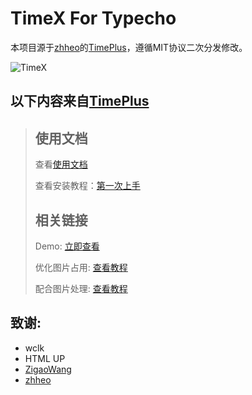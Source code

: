 # TimeX For Typecho

本项目源于[zhheo](https://github.com/zhheo)的[TimePlus](https://github.com/zhheo/TimePlus)，遵循MIT协议二次分发修改。



![TimeX](https://bu.dusays.com/2024/06/08/66645c2fe1973.png)

## 以下内容来自[TimePlus](https://github.com/zhheo/TimePlus)

> ## 使用文档
>
> 查看[使用文档](https://github.com/zhheo/TimePlus/wiki)
>
> 查看安装教程：[第一次上手](https://github.com/zhheo/TimePlus/wiki/%E7%AC%AC%E4%B8%80%E6%AC%A1%E4%B8%8A%E6%89%8B)
>
> ## 相关链接
>
> Demo: [立即查看](https://plog.zhheo.com/)
>
> 优化图片占用: [查看教程](https://github.com/zhheo/TimePlus/wiki/Time%E7%9B%B8%E5%86%8C%E5%9B%BE%E5%86%8C%E4%BC%98%E5%8C%96%E6%96%B9%E6%A1%88-%E7%BC%A9%E7%95%A5%E5%9B%BE%E5%8E%8B%E7%BC%A9%E5%92%8Cwebp%E8%87%AA%E9%80%82%E5%BA%94)
>
> 配合图片处理: [查看教程](https://github.com/zhheo/TimePlus/wiki/%E9%98%BF%E9%87%8C%E4%BA%91oss%E3%80%81%E5%8F%88%E6%8B%8D%E4%BA%91%E5%82%A8%E5%AD%98%E7%AD%89%E5%82%A8%E5%AD%98%E6%A1%B6%E5%9B%BE%E7%89%87%E5%A4%84%E7%90%86%E4%BB%8B%E7%BB%8D-%E2%80%93%E9%85%8D%E5%90%88-Time%E6%97%B6%E5%85%89%E7%9B%B8%E5%86%8C%E4%BD%BF%E7%94%A8)
>

## 致谢:

- wclk
- HTML UP
- [ZigaoWang](https://github.com/ZigaoWang)
- [zhheo](https://github.com/zhheo)